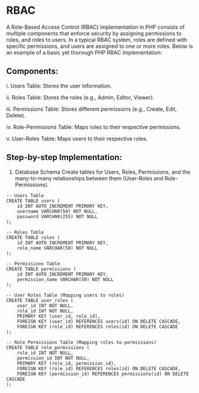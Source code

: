 # RBAC

A Role-Based Access Control (RBAC) implementation in PHP consists of multiple components that enforce security by assigning permissions to roles, and roles to users. In a typical RBAC system, roles are defined with specific permissions, and users are assigned to one or more roles. Below is an example of a basic yet thorough PHP RBAC implementation:

## Components:
i. Users Table: Stores the user information.

ii. Roles Table: Stores the roles (e.g., Admin, Editor, Viewer).

iii. Permissions Table: Stores different permissions (e.g., Create, Edit, Delete).

iv. Role-Permissions Table: Maps roles to their respective permissions.

v. User-Roles Table: Maps users to their respective roles.


## Step-by-step Implementation:
1. Database Schema
Create tables for Users, Roles, Permissions, and the many-to-many relationships between them (User-Roles and Role-Permissions).

``` 
-- Users Table
CREATE TABLE users (
    id INT AUTO_INCREMENT PRIMARY KEY,
    username VARCHAR(50) NOT NULL,
    password VARCHAR(255) NOT NULL
);

-- Roles Table
CREATE TABLE roles (
    id INT AUTO_INCREMENT PRIMARY KEY,
    role_name VARCHAR(50) NOT NULL
);

-- Permissions Table
CREATE TABLE permissions (
    id INT AUTO_INCREMENT PRIMARY KEY,
    permission_name VARCHAR(50) NOT NULL
);

-- User Roles Table (Mapping users to roles)
CREATE TABLE user_roles (
    user_id INT NOT NULL,
    role_id INT NOT NULL,
    PRIMARY KEY (user_id, role_id),
    FOREIGN KEY (user_id) REFERENCES users(id) ON DELETE CASCADE,
    FOREIGN KEY (role_id) REFERENCES roles(id) ON DELETE CASCADE
);

-- Role Permissions Table (Mapping roles to permissions)
CREATE TABLE role_permissions (
    role_id INT NOT NULL,
    permission_id INT NOT NULL,
    PRIMARY KEY (role_id, permission_id),
    FOREIGN KEY (role_id) REFERENCES roles(id) ON DELETE CASCADE,
    FOREIGN KEY (permission_id) REFERENCES permissions(id) ON DELETE CASCADE
);

```
